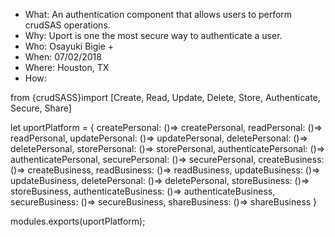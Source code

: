 - What: An authentication component that allows users to perform crudSAS operations.
- Why:  Uport is one the most secure way to authenticate a user.
- Who: Osayuki Bigie + 
- When: 07/02/2018
- Where: Houston, TX
- How: 

from {crudSASS}import [Create, Read, Update, Delete, Store, Authenticate, Secure, Share]

let uportPlatform = {
createPersonal: ()=> createPersonal,
readPersonal: ()=> readPersonal,
updatePersonal: ()=> updatePersonal,
deletePersonal: ()=> deletePersonal,
storePersonal: ()=> storePersonal,
authenticatePersonal: ()=> authenticatePersonal,
securePersonal: ()=> securePersonal,
createBusiness: ()=> createBusiness,
readBusiness: ()=> readBusiness,
updateBusiness: ()=> updateBusiness,
deletePersonal: ()=> deletePersonal,
storeBusiness: ()=> storeBusiness,
authenticateBusiness: ()=> authenticateBusiness,
secureBusiness: ()=> secureBusiness,
shareBusiness: ()=> shareBusiness
    }

modules.exports(uportPlatform);